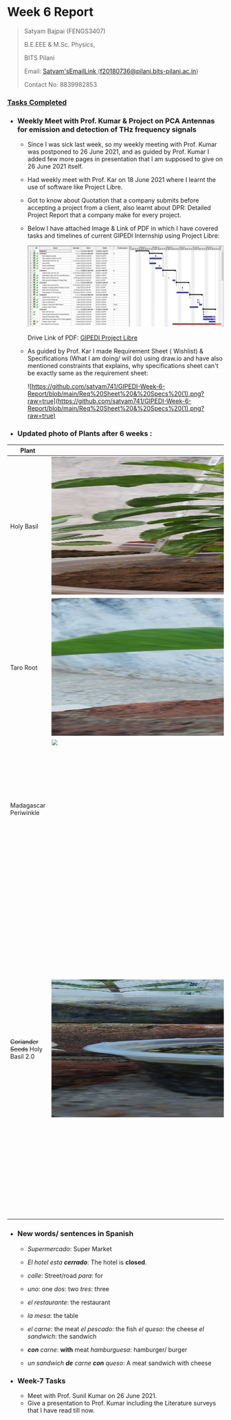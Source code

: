 # Week 6 Report

> Satyam Bajpai (FENGS3407)
>
> B.E.EEE & M.Sc. Physics, 
>
> BITS Pilani
>
> Email: <a href="mailto:f20180736@pilani.bits-pilani.ac.in?cc=bajpaisatyam74@gmail.com&subject=Reg:Enter%20Subject&body=Hello"> 
> Satyam'sEmailLink 
> </a> (f20180736@pilani.bits-pilani.ac.in)
>
> Contact No: 8839982853



### <u>Tasks Completed</u>

- ### Weekly Meet with Prof. Kumar & Project on PCA Antennas for emission and detection of THz frequency signals 

  

  - Since I was sick last week, so my weekly meeting with Prof. Kumar was postponed to 26 June 2021, and as guided by Prof. Kumar I added few more pages in presentation that I am supposed to give on 26 June 2021 itself.
  
  - Had weekly meet with Prof. Kar on 18 June 2021 where I learnt the use of software like Project Libre. 
  
  - Got to know about Quotation that a company submits before accepting a project from a client, also learnt about DPR: Detailed Project Report that a company make for every project.
  
  - Below I have attached Image & Link of PDF in which I have covered tasks and timelines of current GIPEDI Internship using Project Libre:
  
      ![](https://github.com/satyam741/GIPEDI-Week-6-Report/blob/main/GIPEDI.JPG?raw=true)
  
    
  
    Drive Link of PDF: [GIPEDI Project Libre](https://drive.google.com/file/d/1N11ENrgUlQScBDokT4tKiZRRWHoBsabK/view?usp=sharing)
  
  - As guided by Prof. Kar I made Requirement Sheet ( Wishlist) & Specifications (What I am doing/ will do) using draw.io and have also mentioned constraints that explains, why specifications sheet can't be exactly same as the requirement sheet:
  
    ![https://github.com/satyam741/GIPEDI-Week-6-Report/blob/main/Req%20Sheet%20&%20Specs%20(1).png?raw=true](https://github.com/satyam741/GIPEDI-Week-6-Report/blob/main/Req%20Sheet%20&%20Specs%20(1).png?raw=true)
  
    

 

- ### Updated photo of Plants after 6 weeks :

  


| Plant                                  | After 6 Weeks                                                | Comments                                                     |
| -------------------------------------- | ------------------------------------------------------------ | ------------------------------------------------------------ |
| Holy Basil                             | <img width="1930" height="400" src="https://github.com/satyam741/GIPEDI-Week-6-Report/blob/main/HolyBasil.jpg?raw=true" style="zoom:80%;" /> | Height: 17.5 cm                                              |
| Taro Root                              | <img width="1930" height="400" src="https://github.com/satyam741/GIPEDI-Week-6-Report/blob/main/TaroRoot.jpg?raw=true" style="zoom:80%;" /> | Height: 6 cm                                                 |
| Madagascar Periwinkle                  | <img width="1930" height="400" src="https://github.com/satyam741/GIPEDI-Week-6-Report/blob/main/MadagascarPeriwinkle.jpg?raw=true" style="zoom:80%;" /> | Height: 10.3 cm                                              |
| ~~Coriander Seeds~~     Holy Basil 2.0 | <img width="1930" height="400" src="https://github.com/satyam741/GIPEDI-Week-6-Report/blob/main/HolyBasil%202.0.jpg?raw=true" style="zoom:80%;" /> | After monitoring closely, I found an interesting thing, instead of getting a Coriander Plant in the pot where I have sown coriander seeds, the plant which is growing in the pot is actually Holy Basil, it might be due to prior presence of Basil seeds in the soil & the Basil seeds might have absorbed nutrients and water from the soil more efficiently then coriander seeds. So, coriander seeds were not able to germinate. Height: 3.5 cm |



- ### New words/ sentences in Spanish

  - *Supermercado*: Super Market

  - *El hotel esta **cerrado***: The hotel is **closed**.

  - *calle*: Street/road                     *para*: for

  - *uno*: one        *dos*: two          *tres*: three

  - *el restaurante*: the restaurant

  - *la mesa*: the table

  - *el carne*: the meat          *el pescado*: the fish                *el queso*: the cheese           *el sandwich*: the sandwich 

  - ***con*** *carne*: **with** meat        *hamburguesa*: hamburger/ burger

  - *un sandwich **de** carne **con** queso*: A meat sandwich with cheese           

    

- ### Week-7 Tasks

  - Meet with Prof. Sunil Kumar on 26 June 2021.
  - Give a presentation to Prof. Kumar including the Literature surveys that I have read till now.